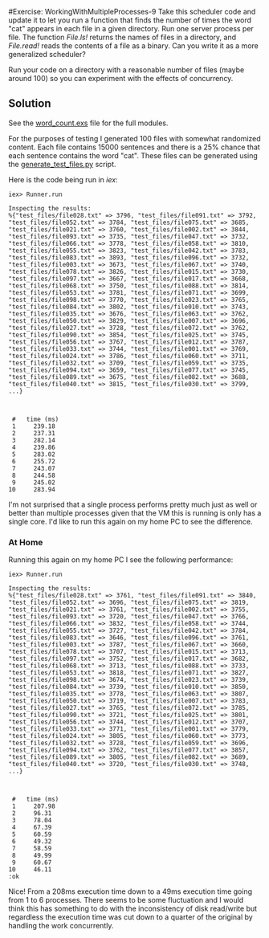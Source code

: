 #Exercise: WorkingWithMultipleProcesses-9
Take this scheduler  code and update it to let you run a function that finds the number of times the word "cat" appears in each file in a given directory. Run one server process per file. The function *File.ls!* returns the names of files in a directory, and *File.read!* reads the contents of a file as a binary. Can you write it as a more generalized scheduler?

Run your code on a directory with a reasonable number of files (maybe around 100) so you can experiment with the effects of concurrency.

## Solution
See the [word_count.exs](./word_count.exs) file for the full modules.

For the purposes of testing I generated 100 files with somewhat randomized content. Each file contains 15000 sentences and there is a 25% chance that each sentence contains the word "cat". These files can be generated using the [generate_test_files.py](./generate_test_files.py) script.

Here is the code being run in *iex*:
```
iex> Runner.run

Inspecting the results:
%{"test_files/file028.txt" => 3796, "test_files/file091.txt" => 3792, "test_files/file052.txt" => 3784, "test_files/file075.txt" => 3685, "test_files/file021.txt" => 3760, "test_files/file002.txt" => 3844, "test_files/file093.txt" => 3735, "test_files/file047.txt" => 3732, "test_files/file066.txt" => 3778, "test_files/file058.txt" => 3810, "test_files/file055.txt" => 3823, "test_files/file042.txt" => 3783, "test_files/file083.txt" => 3893, "test_files/file096.txt" => 3732, "test_files/file003.txt" => 3673, "test_files/file067.txt" => 3740, "test_files/file078.txt" => 3826, "test_files/file015.txt" => 3730, "test_files/file097.txt" => 3667, "test_files/file017.txt" => 3668, "test_files/file068.txt" => 3750, "test_files/file088.txt" => 3814, "test_files/file053.txt" => 3781, "test_files/file071.txt" => 3699, "test_files/file098.txt" => 3770, "test_files/file023.txt" => 3765, "test_files/file084.txt" => 3802, "test_files/file010.txt" => 3743, "test_files/file035.txt" => 3676, "test_files/file063.txt" => 3762, "test_files/file050.txt" => 3829, "test_files/file007.txt" => 3696, "test_files/file027.txt" => 3728, "test_files/file072.txt" => 3762, "test_files/file090.txt" => 3854, "test_files/file025.txt" => 3745, "test_files/file056.txt" => 3767, "test_files/file012.txt" => 3787, "test_files/file033.txt" => 3744, "test_files/file001.txt" => 3769, "test_files/file024.txt" => 3786, "test_files/file060.txt" => 3711, "test_files/file032.txt" => 3709, "test_files/file059.txt" => 3735, "test_files/file094.txt" => 3659, "test_files/file077.txt" => 3745, "test_files/file089.txt" => 3675, "test_files/file082.txt" => 3688, "test_files/file040.txt" => 3815, "test_files/file030.txt" => 3799, ...}



 #   time (ms)
 1     239.18
 2     237.31
 3     282.14
 4     239.86
 5     283.02
 6     255.72
 7     243.07
 8     244.58
 9     245.02
10     283.94
```

I'm not surprised that a single process performs pretty much just as well or better than multiple processes given that the VM this is running is only has a single core. I'd like to run this again on my home PC to see the difference.

### At Home
Running this again on my home PC I see the following performance:
```
iex> Runner.run

Inspecting the results:
%{"test_files/file028.txt" => 3761, "test_files/file091.txt" => 3840, "test_files/file052.txt" => 3696, "test_files/file075.txt" => 3819, "test_files/file021.txt" => 3761, "test_files/file002.txt" => 3755, "test_files/file093.txt" => 3720, "test_files/file047.txt" => 3766, "test_files/file066.txt" => 3832, "test_files/file058.txt" => 3744, "test_files/file055.txt" => 3727, "test_files/file042.txt" => 3784, "test_files/file083.txt" => 3646, "test_files/file096.txt" => 3761, "test_files/file003.txt" => 3787, "test_files/file067.txt" => 3660, "test_files/file078.txt" => 3707, "test_files/file015.txt" => 3713, "test_files/file097.txt" => 3752, "test_files/file017.txt" => 3682, "test_files/file068.txt" => 3713, "test_files/file088.txt" => 3733, "test_files/file053.txt" => 3818, "test_files/file071.txt" => 3827, "test_files/file098.txt" => 3674, "test_files/file023.txt" => 3739, "test_files/file084.txt" => 3739, "test_files/file010.txt" => 3850, "test_files/file035.txt" => 3778, "test_files/file063.txt" => 3807, "test_files/file050.txt" => 3719, "test_files/file007.txt" => 3783, "test_files/file027.txt" => 3765, "test_files/file072.txt" => 3785, "test_files/file090.txt" => 3721, "test_files/file025.txt" => 3801, "test_files/file056.txt" => 3744, "test_files/file012.txt" => 3707, "test_files/file033.txt" => 3771, "test_files/file001.txt" => 3779, "test_files/file024.txt" => 3805, "test_files/file060.txt" => 3773, "test_files/file032.txt" => 3728, "test_files/file059.txt" => 3696, "test_files/file094.txt" => 3762, "test_files/file077.txt" => 3857, "test_files/file089.txt" => 3805, "test_files/file082.txt" => 3689, "test_files/file040.txt" => 3720, "test_files/file030.txt" => 3748, ...}



 #   time (ms)
 1     207.98
 2     96.31
 3     78.04
 4     67.39
 5     60.59
 6     49.32
 7     58.59
 8     49.99
 9     60.67
10     46.11
:ok
```

Nice! From a 208ms execution time down to a 49ms execution time going from 1 to 6 processes. There seems to be some fluctuation and I would think this has something to do with the inconsistency of disk read/write but regardless the execution time was cut down to a quarter of the original by handling the work concurrently.
